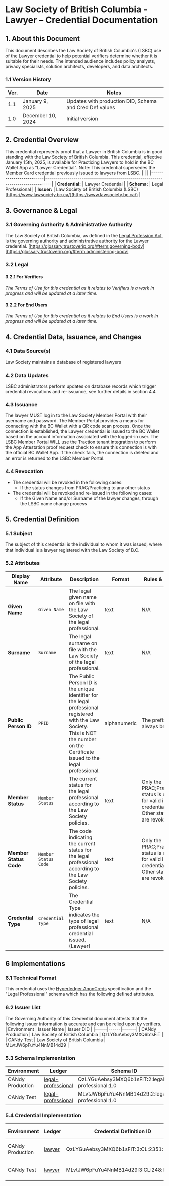 # Law Society of British Columbia - Lawyer – Credential Documentation

## 1. About this Document

This document describes the Law Society of British Columbia's (LSBC) use of the Lawyer credential to help potential verifiers determine whether it is suitable for their needs. The intended audience includes policy analysts, privacy specialists, solution architects, developers, and data architects.

### 1.1 Version History

| Ver. | Date | Notes |
|------|------|-------|
| 1.1  | January 9, 2025    | Updates with production DID, Schema and Cred Def values       |
| 1.0  | December 10, 2024     | Initial version       |


## 2. Credential Overview
This credential represents proof that a Lawyer in British Columbia is in good standing with the Law Society of British Columbia. This credential, effective January 15th, 2025, is available for Practicing Lawyers to hold in the BC Wallet App as "Lawyer Credential".
Note: This credential supersedes the Member Card credential previously issued to lawyers from LSBC.
|              |                                                                |
|-------------------------|---------------------------------------------------------------------------------|
| **Credential:**         | Lawyer Credential                                          |
| **Schema:**             | Legal Professional                                          |
| **Issuer:**             | Law Society of British Columbia (LSBC) <br/> [https://www.lawsociety.bc.ca/](https://www.lawsociety.bc.ca/) |     

## 3. Governance & Legal

### 3.1 Governing Authority & Administrative Authority
The Law Society of British Columbia, as defined in the [Legal Profession Act](https://www.bclaws.gov.bc.ca/civix/document/id/complete/statreg/98009_01), is the governing authority and administrative authority for the Lawyer credential.
[https://glossary.trustoverip.org/#term:governing-body]
[https://glossary.trustoverip.org/#term:administering-body]

### 3.2 Legal

#### 3.2.1 For Verifiers
*The Terms of Use for this credential as it relates to Verifiers is a work in progress and will be updated at a later time.*

#### 3.2.2 For End Users
*The Terms of Use for this credential as it relates to End Users is a work in progress and will be updated at a later time.*

## 4. Credential Data, Issuance, and Changes

### 4.1 Data Source(s)
Law Society maintains a database of registered lawyers

### 4.2 Data Updates
LSBC administrators perform updates on database records which trigger credential revocations and re-issuance, see further details in section 4.4

### 4.3 Issuance
The lawyer MUST log in to the Law Society Member Portal with their username and password. The Member Portal provides a means for connecting with the BC Wallet with a QR code scan process. Once the connection is established, the Lawyer credential is issued to the BC Wallet based on the account information associated with the logged-in user. The LSBC Member Portal WILL use the Traction tenant integration to perform the App Attestation proof request check to ensure this connection is with the official BC Wallet App. If the check fails, the connection is deleted and an error is returned to the LSBC Member Portal.

### 4.4 Revocation
- The credential will be revoked in the following cases:
  - If the status changes from PRAC/Practicing to any other status
- The credential will be revoked and re-issued in the following cases:
  - If the Given Name and/or Surname of the lawyer changes, through the LSBC name change process

## 5. Credential Definition

### 5.1 Subject
The subject of this credential is the individual to whom it was issued, where that individual is a lawyer registered with the Law Society of B.C.

### 5.2 Attributes

| **Display Name**         | **Attribute**            | **Description**                                                                                                       | **Format**               | **Rules & Notes**        | **Examples**             |
|--------------------------|--------------------------|-----------------------------------------------------------------------------------------------------------------------|--------------------------|--------------------------|--------------------------|
| **Given Name**           | `Given Name`             | The legal given name on file with the Law Society of the legal professional.                                          | text                     | N/A                      | John Robert              |
| **Surname**              | `Surname`                | The legal surname on file with the Law Society of the legal professional.                                             | text                     | N/A                      | Smith                    |
| **Public Person ID**     | `PPID`                   | The Public Person ID is the unique identifier for the legal professional registered with the Law Society. This is NOT the number on the Certificate issued to the legal professional. | alphanumeric             | The prefix will always be MC | MC238946                 |
| **Member Status**        | `Member Status`          | The current status for the legal professional according to the Law Society policies.                                  | text                     | Only the PRAC;Practicing status is used for valid issued credentials. Other statuses are revoked. | PRAC                     |
| **Member Status Code**   | `Member Status Code`     | The code indicating the current status for the legal professional according to the Law Society policies.               | text                     | Only the PRAC;Practicing status is used for valid issued credentials. Other statuses are revoked. | Practicing               |
| **Credential Type**      | `Credential Type`        | The Credential Type indicates the type of legal professional credential issued. (Lawyer)                               | text                     | N/A                      | Lawyer                   |

## 6 Implementations
### 6.1 Technical Format
This credential uses the [Hyperledger AnonCreds](https://github.com/hyperledger/anoncreds/) specification and the "Legal Professional" schema which has the following defined attributes.

### 6.2 Issuer List
The Governing Authority of this Credential document attests that the following issuer information is accurate and can be relied upon by verifiers.
| Environment | Issuer Name | Issuer DID |
|------|------|-------|
| CANdy Production  | Law Society of British Columbia     | QzLYGuAebsy3MXQ6b1sFiT   |
| CANdy Test  | Law Society of British Columbia     | MLvtJW6pFuYu4NnMB14d29   |

### 5.3 Schema Implementation
|Environment|Ledger|Schema ID|
|---|---|---|
|CANdy Production|[legal-professional](https://candyscan.idlab.org/tx/CANDY_PROD/domain/2351)|QzLYGuAebsy3MXQ6b1sFiT:2:legal-professional:1.0|
|CANdy Test|[legal-professional](https://candyscan.idlab.org/tx/CANDY_TEST/domain/248)|MLvtJW6pFuYu4NnMB14d29:2:legal-professional:1.0|

### 5.4 Credential Implementation
|Environment|Ledger|Credential Definition ID|OCA Bundle|
|---|---|---|---|
|CANdy Production|[lawyer](https://candyscan.idlab.org/tx/CANDY_PROD/domain/2352)|QzLYGuAebsy3MXQ6b1sFiT:3:CL:2351:lawyer|[Lawyer PROD OCA](https://github.com/bcgov/aries-oca-bundles/tree/main/OCABundles/schema/bcgov-digital-trust/LSBC/Lawyer/Prod)|
|CANdy Test|[lawyer](https://candyscan.idlab.org/tx/CANDY_TEST/domain/249)|MLvtJW6pFuYu4NnMB14d29:3:CL:248:lawyer|[Lawyer TEST OCA](https://github.com/bcgov/aries-oca-bundles/tree/main/OCABundles/schema/bcgov-digital-trust/LSBC/Lawyer/Test)|
